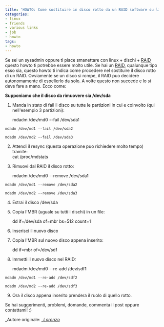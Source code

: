 ```yaml
---
title: 'HOWTO: Come sostituire in disco rotto da un RAID software su linux'
categories:
- linux
- friends
- various links
- job
- howto
tags:
- howto
---
```

Se sei un sysadmin oppure ti piace smanettare con linux + dischi +
[RAID](http://en.wikipedia.org/wiki/RAID) questo howto ti potrebbe essere
molto utile. Se hai un [RAID](http://en.wikipedia.org/wiki/RAID), qualunque
tipo esso sia, questo howto ti indica come procedere nel sostituire il disco
rotto di un RAID. Ovviamente se un disco si rompe, il RAID puo decidere
autonomamente di espellerlo da solo. A volte questo non succede e lo si deve
fare a mano. Ecco come:

**Supponiamo che il disco da rimuovere sia /dev/sda**

  1. Manda in stato di fail il disco su tutte le partizioni in cui e coinvolto (qui nell'esempio 3 partizioni): 
    
        mdadm /dev/md0 --fail /dev/sda1  
    
    mdadm /dev/md1 --fail /dev/sda2  
    
    mdadm /dev/md2 --fail /dev/sda3

  

  2. Attendi il resync (questa operazione puo richiedere molto tempo) tramite:  
cat /proc/mdstats

  3. Rimuovi dal RAID il disco rotto: 
    
        mdadm /dev/md0 --remove /dev/sda1  
    
    mdadm /dev/md1 --remove /dev/sda2  
    
    mdadm /dev/md2 --remove /dev/sda3

  

  4. Estrai il disco /dev/sda
  5. Copia l'MBR (uguale su tutti i dischi) in un file: 
    
        dd if=/dev/sda of=mbr bs=512 count=1

  

  6. Inserisci il nuovo disco
  7. Copia l'MBR sul nuovo disco appena inserito: 
    
        dd if=mbr of=/dev/sdf

  

  8. Immetti il nuovo disco nel RAID: 
    
        mdadm /dev/md0 --re-add /dev/sdf1  
    
    mdadm /dev/md1 --re-add /dev/sdf2  
    
    mdadm /dev/md2 --re-add /dev/sdf3

  

  9. Ora il disco appena inserito prendera il ruolo di quello rotto.
  

  
Se hai suggerimenti, problemi, domande, commenta il post oppure
contattami! :)

_Autore originale: _[_Lorenzo_](http://twitter.com/l_allegrucci)

